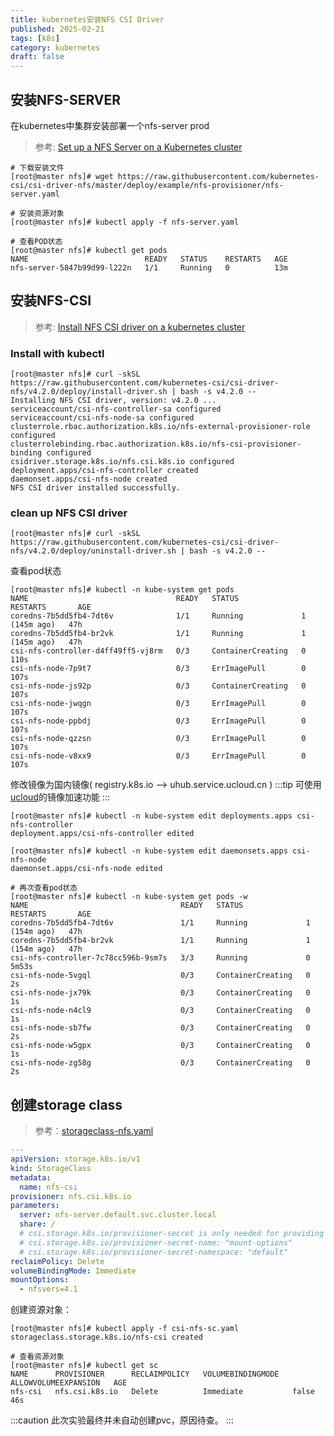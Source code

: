 ```yaml
---
title: kubernetes安装NFS CSI Driver
published: 2025-02-21
tags: [k8s]
category: kubernetes
draft: false
---
```

## 安装NFS-SERVER
     
在kubernetes中集群安装部署一个nfs-server prod
      
> 参考: [Set up a NFS Server on a Kubernetes cluster](https://github.com/kubernetes-csi/csi-driver-nfs/blob/master/deploy/example/nfs-provisioner/README.md)

```shell
# 下载安装文件
[root@master nfs]# wget https://raw.githubusercontent.com/kubernetes-csi/csi-driver-nfs/master/deploy/example/nfs-provisioner/nfs-server.yaml

# 安装资源对象
[root@master nfs]# kubectl apply -f nfs-server.yaml

# 查看POD状态
[root@master nfs]# kubectl get pods 
NAME                          READY   STATUS    RESTARTS   AGE
nfs-server-5847b99d99-l222n   1/1     Running   0          13m
```
     
## 安装NFS-CSI
> 参考: [Install NFS CSI driver on a kubernetes cluster](https://github.com/kubernetes-csi/csi-driver-nfs/blob/master/docs/install-csi-driver-v4.2.0.md)

### Install with kubectl
```shell
[root@master nfs]# curl -skSL https://raw.githubusercontent.com/kubernetes-csi/csi-driver-nfs/v4.2.0/deploy/install-driver.sh | bash -s v4.2.0 --
Installing NFS CSI driver, version: v4.2.0 ...
serviceaccount/csi-nfs-controller-sa configured
serviceaccount/csi-nfs-node-sa configured
clusterrole.rbac.authorization.k8s.io/nfs-external-provisioner-role configured
clusterrolebinding.rbac.authorization.k8s.io/nfs-csi-provisioner-binding configured
csidriver.storage.k8s.io/nfs.csi.k8s.io configured
deployment.apps/csi-nfs-controller created
daemonset.apps/csi-nfs-node created
NFS CSI driver installed successfully.
```

### clean up NFS CSI driver
```shell
[root@master nfs]# curl -skSL https://raw.githubusercontent.com/kubernetes-csi/csi-driver-nfs/v4.2.0/deploy/uninstall-driver.sh | bash -s v4.2.0 --
```
     
查看pod状态
    
```shell
[root@master nfs]# kubectl -n kube-system get pods 
NAME                                 READY   STATUS              RESTARTS       AGE
coredns-7b5dd5fb4-7dt6v              1/1     Running             1 (145m ago)   47h
coredns-7b5dd5fb4-br2vk              1/1     Running             1 (145m ago)   47h
csi-nfs-controller-d4ff49ff5-vj8rm   0/3     ContainerCreating   0              110s
csi-nfs-node-7p9t7                   0/3     ErrImagePull        0              107s
csi-nfs-node-js92p                   0/3     ContainerCreating   0              107s
csi-nfs-node-jwqgn                   0/3     ErrImagePull        0              107s
csi-nfs-node-ppbdj                   0/3     ErrImagePull        0              107s
csi-nfs-node-qzzsn                   0/3     ErrImagePull        0              107s
csi-nfs-node-v8xx9                   0/3     ErrImagePull        0              107s
```
     
修改镜像为国内镜像( registry.k8s.io --> uhub.service.ucloud.cn )
:::tip
可使用[ucloud](https://console.ucloud.cn/dashboard)的镜像加速功能
:::
    
```shell
[root@master nfs]# kubectl -n kube-system edit deployments.apps csi-nfs-controller 
deployment.apps/csi-nfs-controller edited

[root@master nfs]# kubectl -n kube-system edit daemonsets.apps csi-nfs-node 
daemonset.apps/csi-nfs-node edited
```

```shell
# 再次查看pod状态
[root@master nfs]# kubectl -n kube-system get pods -w
NAME                                  READY   STATUS              RESTARTS       AGE
coredns-7b5dd5fb4-7dt6v               1/1     Running             1 (154m ago)   47h
coredns-7b5dd5fb4-br2vk               1/1     Running             1 (154m ago)   47h
csi-nfs-controller-7c78cc596b-9sm7s   3/3     Running             0              5m53s
csi-nfs-node-5vgql                    0/3     ContainerCreating   0              2s
csi-nfs-node-jx79k                    0/3     ContainerCreating   0              1s
csi-nfs-node-n4cl9                    0/3     ContainerCreating   0              1s
csi-nfs-node-sb7fw                    0/3     ContainerCreating   0              2s
csi-nfs-node-w5gpx                    0/3     ContainerCreating   0              1s
csi-nfs-node-zg58g                    0/3     ContainerCreating   0              2s
```

## 创建storage class
> 参考：[storageclass-nfs.yaml](https://github.com/kubernetes-csi/csi-driver-nfs/blob/master/deploy/example/storageclass-nfs.yaml)
```yaml 
---
apiVersion: storage.k8s.io/v1
kind: StorageClass
metadata:
  name: nfs-csi
provisioner: nfs.csi.k8s.io
parameters:
  server: nfs-server.default.svc.cluster.local
  share: /
  # csi.storage.k8s.io/provisioner-secret is only needed for providing mountOptions in DeleteVolume
  # csi.storage.k8s.io/provisioner-secret-name: "mount-options"
  # csi.storage.k8s.io/provisioner-secret-namespace: "default"
reclaimPolicy: Delete
volumeBindingMode: Immediate
mountOptions:
  - nfsvers=4.1
```
    
创建资源对象：   
```shell
[root@master nfs]# kubectl apply -f csi-nfs-sc.yaml 
storageclass.storage.k8s.io/nfs-csi created

# 查看资源对象
[root@master nfs]# kubectl get sc
NAME      PROVISIONER      RECLAIMPOLICY   VOLUMEBINDINGMODE   ALLOWVOLUMEEXPANSION   AGE
nfs-csi   nfs.csi.k8s.io   Delete          Immediate           false                  46s
```

:::caution
此次实验最终并未自动创建pvc，原因待查。
:::